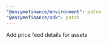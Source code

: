 ```yaml
---
"@enzymefinance/environment": patch
"@enzymefinance/sdk": patch
---
```


Add price feed details for assets
